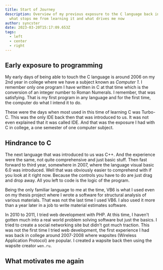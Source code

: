 ```yaml
---
title: Start of Journey
description: Overview of my previous exposure to the C language back in the day,
  what stops me from learning it and what drives me now
author: syncster
date: 2023-03-20T15:17:09.653Z
tags:
  - left
  - center
  - right
---
```

## E﻿arly exposure to programming

M﻿y early days of being able to touch the C language is around 2006 on my 2nd year in college where we have a subject known as *Computer 1*. I remember only one program I have written in C at that time which is the conversion of an integer number to Roman Numerals. I remember, that was satisfying. That is my first program in any language and for the first time, the computer do what I intend it to do.

T﻿hese were the days when most used in this time of learning C was Turbo-C. This was the only IDE back then that was introduced to us. It was not even explained that it was called IDE. And that was the exposure I had with C in college, a one semester of one computer subject.



## Hindrance to C

T﻿he next language that was introduced to us was C++. And the experience were the same, not quite comprehensive and just basic stuff. Then fast forward to third year, somewhere in 2007, where the language visual basic 6.0 was introduced. Well that was obviously easier to comprehend with if you look at it right now. Because the controls you have to do are just drag and drop away. All you left to code is the logic of the program.

B﻿eing the only familiar language to me at the time, VB6 is what I used even on my thesis project where I wrote a software for structural analysis of various materials. That was not the last time I used VB6. I also used it more than a year later in a job to write material estimates software.

I﻿n 2010 to 2011, I tried web development with PHP. At this time, I haven't gotten much into a real world problem solving software but just the basics. I tried to create a social networking site but didn't got much traction. This was not the first time I tried web development, the first experience I had was back in college around 2007-2008 where wapsites (Wireless Application Protocol) are popular. I created a wapsite back then using the wapsite creator `wen.ru`.



## What motivates me again